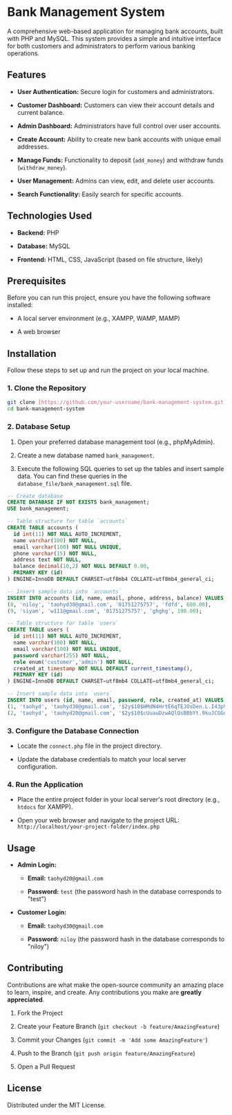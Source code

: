 # Bank Management System

A comprehensive web-based application for managing bank accounts, built with PHP and MySQL. This system provides a simple and intuitive interface for both customers and administrators to perform various banking operations.

## Features

* **User Authentication:** Secure login for customers and administrators.

* **Customer Dashboard:** Customers can view their account details and current balance.

* **Admin Dashboard:** Administrators have full control over user accounts.

* **Create Account:** Ability to create new bank accounts with unique email addresses.

* **Manage Funds:** Functionality to deposit (`add_money`) and withdraw funds (`withdraw_money`).

* **User Management:** Admins can view, edit, and delete user accounts.

* **Search Functionality:** Easily search for specific accounts.

## Technologies Used

* **Backend:** PHP

* **Database:** MySQL

* **Frontend:** HTML, CSS, JavaScript (based on file structure, likely)

## Prerequisites

Before you can run this project, ensure you have the following software installed:

* A local server environment (e.g., XAMPP, WAMP, MAMP)

* A web browser

## Installation

Follow these steps to set up and run the project on your local machine.

### 1. Clone the Repository

```bash
git clone [https://github.com/your-username/bank-management-system.git](https://github.com/your-username/bank-management-system.git)
cd bank-management-system
```

### 2. Database Setup

1. Open your preferred database management tool (e.g., phpMyAdmin).

2. Create a new database named `bank_management`.

3. Execute the following SQL queries to set up the tables and insert sample data. You can find these queries in the `database_file/bank_management.sql` file.

```sql
-- Create database
CREATE DATABASE IF NOT EXISTS bank_management;
USE bank_management;

-- Table structure for table `accounts`
CREATE TABLE accounts (
  id int(11) NOT NULL AUTO_INCREMENT,
  name varchar(100) NOT NULL,
  email varchar(100) NOT NULL UNIQUE,
  phone varchar(15) NOT NULL,
  address text NOT NULL,
  balance decimal(10,2) NOT NULL DEFAULT 0.00,
  PRIMARY KEY (id)
) ENGINE=InnoDB DEFAULT CHARSET=utf8mb4 COLLATE=utf8mb4_general_ci;

-- Insert sample data into `accounts`
INSERT INTO accounts (id, name, email, phone, address, balance) VALUES
(8, 'niloy', 'taohyd30@gmail.com', '01751275757', 'fdfd', 600.00),
(9, 'siyam', 'w111@gmail.com', '01751275757', 'ghghg', 190.00);

-- Table structure for table `users`
CREATE TABLE users (
  id int(11) NOT NULL AUTO_INCREMENT,
  name varchar(100) NOT NULL,
  email varchar(100) NOT NULL UNIQUE,
  password varchar(255) NOT NULL,
  role enum('customer','admin') NOT NULL,
  created_at timestamp NOT NULL DEFAULT current_timestamp(),
  PRIMARY KEY (id)
) ENGINE=InnoDB DEFAULT CHARSET=utf8mb4 COLLATE=utf8mb4_general_ci;

-- Insert sample data into `users`
INSERT INTO users (id, name, email, password, role, created_at) VALUES
(1, 'taohyd', 'taohyd30@gmail.com', '$2y$10$HMdN4HrtE6qTEJOsDen.L.I43pVBN6thnQp3BrlrZDKguj.XMPnNG', 'customer', '2024-12-05 19:40:11'),
(2, 'taohyd', 'taohyd20@gmail.com', '$2y$10$cUuauDzwAQlQsBBbYt.9kuJCGGq3Ky01L0dmEIkq8u9vSOZDeu0zy', 'admin', '2024-12-05 22:04:15');
```

### 3. Configure the Database Connection

* Locate the `connect.php` file in the project directory.

* Update the database credentials to match your local server configuration.

### 4. Run the Application

* Place the entire project folder in your local server's root directory (e.g., `htdocs` for XAMPP).

* Open your web browser and navigate to the project URL:
  `http://localhost/your-project-folder/index.php`

## Usage

* **Admin Login:**

  * **Email:** `taohyd20@gmail.com`

  * **Password:** `test` (the password hash in the database corresponds to "test")

* **Customer Login:**

  * **Email:** `taohyd30@gmail.com`

  * **Password:** `niloy` (the password hash in the database corresponds to "niloy")

## Contributing

Contributions are what make the open-source community an amazing place to learn, inspire, and create. Any contributions you make are **greatly appreciated**.

1. Fork the Project

2. Create your Feature Branch (`git checkout -b feature/AmazingFeature`)

3. Commit your Changes (`git commit -m 'Add some AmazingFeature'`)

4. Push to the Branch (`git push origin feature/AmazingFeature`)

5. Open a Pull Request

## License

Distributed under the MIT License.

